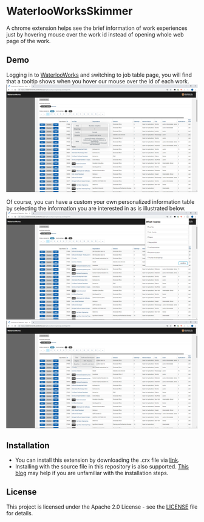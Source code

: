 # WaterlooWorksSkimmer

A chrome extension helps see the brief information of work experiences just by hovering mouse over the work id instead of opening whole web page of the work.

## Demo

Logging in to [WaterlooWorks](https://waterlooworks.uwaterloo.ca/myAccount/co-op/coop-postings.htm) and switching to job table page, you will find that a tooltip shows when you hover our mouse over the id of each work.
![p1](demo/p1.png)

Of course, you can have a custom your own personalized information table by selecting the information you are interested in as is illustrated below.
![p2](demo/p2.png)
![p3](demo/p3.png)

## Installation
* You can install this extension by downloading the .crx file via [link](https://www.dropbox.com/s/c30t12ygw5b3x3m/WaterlooWorksSkimmer.crx?dl=0).
* Installing with the source file in this repository is also supported. [This blog](https://blog.hunter.io/how-to-install-a-chrome-extension-without-using-the-chrome-web-store-31902c780034) may help if you are unfamiliar with the installation steps.

## License

This project is licensed under the Apache 2.0 License - see the [LICENSE](LICENSE) file for details.
